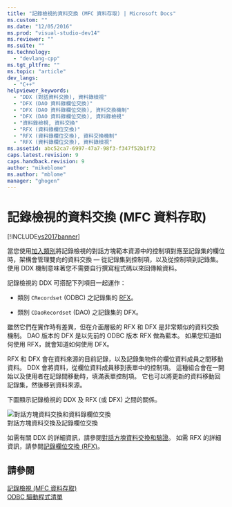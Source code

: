 ```yaml
---
title: "記錄檢視的資料交換 (MFC 資料存取) | Microsoft Docs"
ms.custom: ""
ms.date: "12/05/2016"
ms.prod: "visual-studio-dev14"
ms.reviewer: ""
ms.suite: ""
ms.technology: 
  - "devlang-cpp"
ms.tgt_pltfrm: ""
ms.topic: "article"
dev_langs: 
  - "C++"
helpviewer_keywords: 
  - "DDX (對話資料交換), 資料錄檢視"
  - "DFX (DAO 資料錄欄位交換)"
  - "DFX (DAO 資料錄欄位交換), 資料交換機制"
  - "DFX (DAO 資料錄欄位交換), 資料錄檢視"
  - "資料錄檢視, 資料交換"
  - "RFX (資料錄欄位交換)"
  - "RFX (資料錄欄位交換), 資料交換機制"
  - "RFX (資料錄欄位交換), 資料錄檢視"
ms.assetid: abc52ca7-6997-47a7-98f3-f347f52b1f72
caps.latest.revision: 9
caps.handback.revision: 9
author: "mikeblome"
ms.author: "mblome"
manager: "ghogen"
---
```

# 記錄檢視的資料交換 (MFC 資料存取)
[!INCLUDE[vs2017banner](../assembler/inline/includes/vs2017banner.md)]

當您使用[加入類別](../mfc/reference/adding-an-mfc-odbc-consumer.md)將記錄檢視的對話方塊範本資源中的控制項對應至記錄集的欄位時，架構會管理雙向的資料交換 — 從記錄集到控制項，以及從控制項到記錄集。  使用 DDX 機制意味著您不需要自行撰寫程式碼以來回傳輸資料。  
  
 記錄檢視的 DDX 可搭配下列項目一起運作：  
  
-   類別 `CRecordset` \(ODBC\) 之記錄集的 [RFX](../data/odbc/record-field-exchange-rfx.md)。  
  
-   類別 `CDaoRecordset` \(DAO\) 之記錄集的 DFX。  
  
 雖然它們在實作時有差異，但在介面層級的 RFX 和 DFX 是非常類似的資料交換機制。  DAO 版本的 DFX 是以先前的 ODBC 版本 RFX 做為藍本。  如果您知道如何使用 RFX，就會知道如何使用 DFX。  
  
 RFX 和 DFX 會在資料來源的目前記錄，以及記錄集物件的欄位資料成員之間移動資料。  DDX 會將資料，從欄位資料成員移到表單中的控制項。  這種組合會在一開始以及使用者在記錄間移動時，填滿表單控制項。  它也可以將更新的資料移動回記錄集，然後移到資料來源。  
  
 下圖顯示記錄檢視的 DDX 及 RFX \(或 DFX\) 之間的關係。  
  
 ![對話方塊資料交換和資料錄欄位交換](../data/media/vc37xt1.png "vc37XT1")  
對話方塊資料交換及記錄欄位交換  
  
 如需有關 DDX 的詳細資訊，請參閱[對話方塊資料交換和驗證](../mfc/dialog-data-exchange-and-validation.md)。  如需 RFX 的詳細資訊，請參閱[記錄欄位交換 \(RFX\)](../data/odbc/record-field-exchange-rfx.md)。  
  
## 請參閱  
 [記錄檢視 \(MFC 資料存取\)](../data/record-views-mfc-data-access.md)   
 [ODBC 驅動程式清單](../data/odbc/odbc-driver-list.md)
